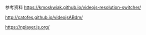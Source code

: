 参考资料
https://kmoskwiak.github.io/videojs-resolution-switcher/

http://catofes.github.io/videojsABdm/

https://nplayer.js.org/